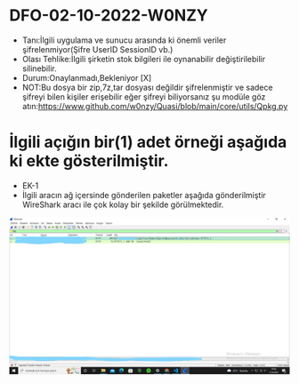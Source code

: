 # DFO-02-10-2022-W0NZY

* Tanı:İlgili uygulama ve sunucu arasında ki önemli veriler şifrelenmiyor(Şifre UserID SessionID vb.)
* Olası Tehlike:İlgili şirketin stok bilgileri ile oynanabilir değiştirilebilir silinebilir.
* Durum:Onaylanmadı,Bekleniyor [X]
* NOT:Bu dosya bir zip,7z,tar dosyası değildir şifrelenmiştir ve sadece şifreyi bilen kişiler erişebilir eğer şifreyi biliyorsanız şu modüle göz atın:https://www.github.com/w0nzy/Quasi/blob/main/core/utils/Qpkg.py

# İlgili açığın bir(1) adet örneği aşağıda ki ekte gösterilmiştir.
* EK-1
* İlgili aracın ağ içersinde gönderilen paketler aşağıda gönderilmiştir WireShark aracı ile çok kolay bir şekilde görülmektedir.
<img src="https://github.com/w0nzy/DFO-02-10-2022-CHKRA/blob/main/Ekran%20G%C3%B6r%C3%BCnt%C3%BCs%C3%BC%20(1564).jpg">
